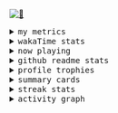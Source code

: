 [![🐙](https://hits.seeyoufarm.com/api/count/incr/badge.svg?url=https%3A%2F%2Fgithub.com%2Fktnkk%2Fhit-counter&count_bg=%23070707&title_bg=%23070707&icon=&icon_color=%23E7E7E7&title=visitors&edge_flat=true)](https://hits.seeyoufarm.com)

<details>
  <summary> <samp>my metrics</samp></summary>
  
  <br>
  
 ![🐳](https://github.com/kkhys/kkhys/blob/main/github-metrics.svg)
  
  ***
</details>

<details>
  <summary> <samp>wakaTime stats</samp></summary>
  
  <br>
  
<!--START_SECTION:waka-->
![Code Time](http://img.shields.io/badge/Code%20Time-5%2C622%20hrs%2017%20mins-blue)

**🐱 My GitHub Data** 

> 📦 5.2 MB Used in GitHub's Storage 
 > 
> 💼 Opted to Hire
 > 
> 📜 9 Public Repositories 
 > 
> 🔑 23 Private Repositories 
 > 
**I'm an Early 🐤** 

```text
🌞 Morning                7822 commits        ███████░░░░░░░░░░░░░░░░░░   29.35 % 
🌆 Daytime                5955 commits        ██████░░░░░░░░░░░░░░░░░░░   22.34 % 
🌃 Evening                10730 commits       ██████████░░░░░░░░░░░░░░░   40.26 % 
🌙 Night                  2144 commits        ██░░░░░░░░░░░░░░░░░░░░░░░   08.04 % 
```
📅 **I'm Most Productive on Sunday** 

```text
Monday                   3421 commits        ███░░░░░░░░░░░░░░░░░░░░░░   12.84 % 
Tuesday                  3777 commits        ████░░░░░░░░░░░░░░░░░░░░░   14.17 % 
Wednesday                3643 commits        ███░░░░░░░░░░░░░░░░░░░░░░   13.67 % 
Thursday                 3686 commits        ███░░░░░░░░░░░░░░░░░░░░░░   13.83 % 
Friday                   3824 commits        ████░░░░░░░░░░░░░░░░░░░░░   14.35 % 
Saturday                 3835 commits        ████░░░░░░░░░░░░░░░░░░░░░   14.39 % 
Sunday                   4465 commits        ████░░░░░░░░░░░░░░░░░░░░░   16.75 % 
```


📊 **This Week I Spent My Time On** 

```text
🕑︎ Time Zone: Asia/Tokyo

💬 Programming Languages: 
TypeScript               27 hrs 48 mins      ██████████░░░░░░░░░░░░░░░   38.61 % 
Other                    27 hrs 12 mins      █████████░░░░░░░░░░░░░░░░   37.78 % 
Java                     7 hrs 59 mins       ███░░░░░░░░░░░░░░░░░░░░░░   11.10 % 
MDX                      3 hrs 59 mins       █░░░░░░░░░░░░░░░░░░░░░░░░   05.55 % 
SQL                      1 hr 31 mins        █░░░░░░░░░░░░░░░░░░░░░░░░   02.11 % 

🔥 Editors: 
Chrome                   33 hrs 21 mins      ████████████░░░░░░░░░░░░░   46.32 % 
IntelliJ IDEA            25 hrs 43 mins      █████████░░░░░░░░░░░░░░░░   35.72 % 
WebStorm                 12 hrs 44 mins      ████░░░░░░░░░░░░░░░░░░░░░   17.69 % 
DataGrip                 11 mins             ░░░░░░░░░░░░░░░░░░░░░░░░░   00.27 % 

💻 Operating System: 
Mac                      72 hrs              █████████████████████████   100.00 % 
```


 Last Updated on 2025/01/16 18:43:18 UTC
<!--END_SECTION:waka-->
  
  ***
</details>


<details>
  <summary> <samp>now playing</samp></summary>
  
  <br>
 
 [![🐟](https://spotify-github-profile.vercel.app/api/view?uid=31ryofms4dnv7mrohhepo4c4zgqu&cover_image=true&theme=default&show_offline=false&background_color=121212&bar_color=53b14f&bar_color_cover=false)](https://open.spotify.com/user/31ryofms4dnv7mrohhepo4c4zgqu)
  
  ***
</details>

<details>
  <summary> <samp>github readme stats</samp></summary>
  
  <br>
  
 <p align="left"> 
  <img alt="🐠" src="https://github-readme-stats.vercel.app/api?username=kkhys&count_private=true&show_icons=true&theme=dark&include_all_commits=true" />
  <img alt="🐟" src="https://github-readme-stats.vercel.app/api/top-langs/?username=kkhys&layout=compact&theme=dark&langs_count=10&hide=HTML,CSS,SCSS" />
</p>
  
  ***
</details>

<details>
  <summary> <samp>profile trophies</samp></summary>
  
  <br>
  
  [![🐬](https://github-profile-trophy.vercel.app/?username=kkhys&rank=SECRET,SSS,SS,S,AAA,AA,A&theme=darkhub&row=1&margin-w=10&no-bg=true)](https://github.com/ryo-ma/github-profile-trophy)
  
  ***
</details>

<details>
  <summary> <samp>summary cards</samp></summary>
  
  <br>
  
  ![🐋](https://github-profile-summary-cards.vercel.app/api/cards/profile-details?username=kkhys&theme=github_dark)
  ![🦑](https://github-profile-summary-cards.vercel.app/api/cards/repos-per-language?username=kkhys&theme=github_dark)
  ![🦭](https://github-profile-summary-cards.vercel.app/api/cards/most-commit-language?username=kkhys&theme=github_dark)
  ![🦀](https://github-profile-summary-cards.vercel.app/api/cards/stats?username=kkhys&theme=github_dark)
  ![🦈](https://github-profile-summary-cards.vercel.app/api/cards/productive-time?username=kkhys&theme=github_dark)
  
  ***
</details>

<details>
  <summary> <samp>streak stats</samp></summary>
  
  <br>
  
  [![🐠](http://github-readme-streak-stats.herokuapp.com?user=kkhys&theme=dark)](https://git.io/streak-stats)
  
  ***
</details>

<details>
  <summary> <samp>activity graph</samp></summary>
  
  <br>
  
  [![🐡](https://github-readme-activity-graph.vercel.app/graph?username=kkhys&theme=xcode)](https://github.com/ashutosh00710/github-readme-activity-graph)
  
  ***
</details>
